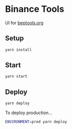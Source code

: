 Binance Tools
=============

UI for [beptools.org](https://beptools.org)

## Setup
```bash
yarn install
```

## Start
```bash
yarn start
```

## Deploy
```bash
yarn deploy
```

To deploy production...
```bash
ENVIRONMENT=prod yarn deploy
```
